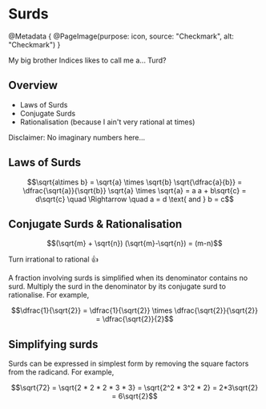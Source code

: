 # Surds

@Metadata {
    @PageImage(purpose: icon, source: "Checkmark", alt: "Checkmark")
}

My big brother Indices likes to call me a... Turd?

## Overview
- Laws of Surds
- Conjugate Surds
- Rationalisation (because I ain't very rational at times)

Disclaimer: No imaginary numbers here...

## Laws of Surds
```math
\sqrt{a\times b} = \sqrt{a} \times \sqrt{b}

\sqrt{\dfrac{a}{b}} = \dfrac{\sqrt{a}}{\sqrt{b}}

\sqrt{a} \times \sqrt{a} = a

a + b\sqrt{c} = d\sqrt{c} \quad \Rightarrow \quad a = d \text{ and } b = c
```

## Conjugate Surds & Rationalisation
```math 
(\sqrt{m} + \sqrt{n}) (\sqrt{m}-\sqrt{n}) = (m-n)
```
Turn irrational to rational 👍

A fraction involving surds is simplified when its denominator contains no surd. 
Multiply the surd in the denominator by its conjugate surd to rationalise. For example,
```math
\dfrac{1}{\sqrt{2}} = \dfrac{1}{\sqrt{2}} \times \dfrac{\sqrt{2}}{\sqrt{2}} = \dfrac{\sqrt{2}}{2}
```
## Simplifying surds
Surds can be expressed in simplest form by removing the square factors from the radicand. For example,
```math
\sqrt{72} = \sqrt{2 * 2 * 2 * 3 * 3} = \sqrt{2^2 * 3^2 * 2} = 2*3\sqrt{2} = 6\sqrt{2}
```